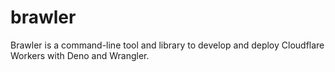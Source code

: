 # brawler
Brawler is a command-line tool and library to develop and deploy Cloudflare Workers with Deno and Wrangler.
